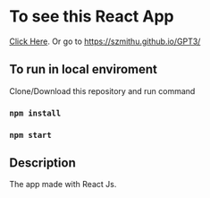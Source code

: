 # To see this React App
[Click Here](https://szmithu.github.io/GPT3/).
Or go to https://szmithu.github.io/GPT3/

## To run in local enviroment

Clone/Download this repository and run command

### `npm install`
### `npm start`

## Description

The app made with React Js.
